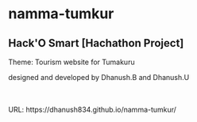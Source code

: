 # namma-tumkur
<h2>Hack'O Smart [Hachathon Project] </h2>
<p>Theme: Tourism website for Tumakuru</p>
<p>designed and developed by Dhanush.B and Dhanush.U</p><br><br>
URL: https://dhanush834.github.io/namma-tumkur/
